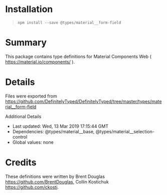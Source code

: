 # Installation
> `npm install --save @types/material__form-field`

# Summary
This package contains type definitions for Material Components Web ( https://material.io/components/ ).

# Details
Files were exported from https://github.com/DefinitelyTyped/DefinitelyTyped/tree/master/types/material__form-field

Additional Details
 * Last updated: Wed, 13 Mar 2019 17:15:44 GMT
 * Dependencies: @types/material__base, @types/material__selection-control
 * Global values: none

# Credits
These definitions were written by Brent Douglas <https://github.com/BrentDouglas>, Collin Kostichuk <https://github.com/ckosti>.
